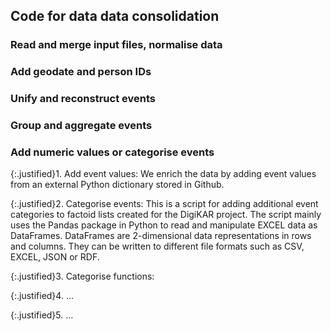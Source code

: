 ## Code for data data consolidation

### Read and merge input files, normalise data

### Add geodate and person IDs

### Unify and reconstruct events

### Group and aggregate events

### Add numeric values or categorise events

{:.justified}1. Add event values: We enrich the data by adding event values from an external Python dictionary stored in Github.

{:.justified}2. Categorise events: This is a script for adding additional event categories to factoid lists created for the DigiKAR project. The script mainly uses the Pandas package in Python to read and manipulate EXCEL data as DataFrames. DataFrames are 2-dimensional data representations in rows and columns. They can be written to different file formats such as CSV, EXCEL, JSON or RDF.

{:.justified}3. Categorise functions:

{:.justified}4. ...

{:.justified}5. ...
